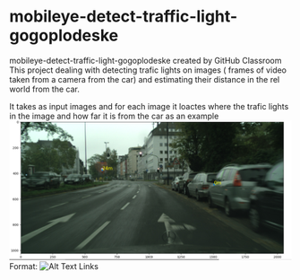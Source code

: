 # mobileye-detect-traffic-light-gogoplodeske
mobileye-detect-traffic-light-gogoplodeske created by GitHub Classroom
This project dealing with detecting trafic lights on images ( frames of video taken from a camera from the car) and estimating their distance in 
the rel world from the car. 

It takes as input images and for each image it loactes where the trafic lights in the image and how far it is from the car as an example 
![GitHub Logo](/NN.png)
Format: ![Alt Text](url)
Links

